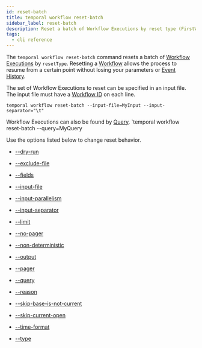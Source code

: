 ```yaml
---
id: reset-batch
title: temporal workflow reset-batch
sidebar_label: reset-batch
description: Reset a batch of Workflow Executions by reset type (FirstWorkflowTask), LastWorkflowTask), LastContinuedAsNew
tags:
  - cli reference
---
```


The `temporal workflow reset-batch` command resets a batch of [Workflow Executions](/concepts/what-is-a-workflow-execution) by `resetType`.
Resetting a [Workflow](/concepts/what-is-a-workflow) allows the process to resume from a certain point without losing your parameters or [Event History](/concepts/what-is-an-event-history).

The set of Workflow Executions to reset can be specified in an input file.
The input file must have a [Workflow ID](/concepts/what-is-a-workflow-id) on each line.

`temporal workflow reset-batch --input-file=MyInput --input-separator="\t"`

Workflow Executions can also be found by [Query](/concepts/what-is-a-query).
`temporal workflow reset-batch --query=MyQuery

Use the options listed below to change reset behavior.

- [--dry-run](/cli/cmd-options/dry-run)

- [--exclude-file](/cli/cmd-options/exclude-file)

- [--fields](/cli/cmd-options/fields)

- [--input-file](/cli/cmd-options/input-file)

- [--input-parallelism](/cli/cmd-options/input-parallelism)

- [--input-separator](/cli/cmd-options/input-separator)

- [--limit](/cli/cmd-options/limit)

- [--no-pager](/cli/cmd-options/no-pager)

- [--non-deterministic](/cli/cmd-options/non-deterministic)

- [--output](/cli/cmd-options/output)

- [--pager](/cli/cmd-options/pager)

- [--query](/cli/cmd-options/query)

- [--reason](/cli/cmd-options/reason)

- [--skip-base-is-not-current](/cli/cmd-options/skip-base-is-not-current)

- [--skip-current-open](/cli/cmd-options/skip-current-open)

- [--time-format](/cli/cmd-options/time-format)

- [--type](/cli/cmd-options/type)
